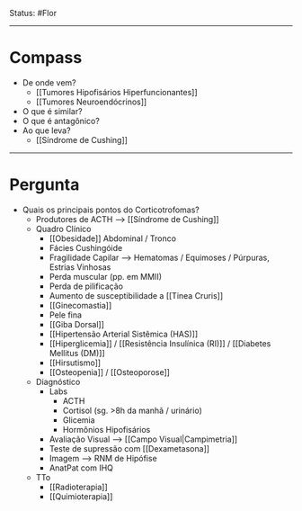 Status: #Flor 

---
# Compass
- De onde vem?
	- [[Tumores Hipofisários Hiperfuncionantes]]
	- [[Tumores Neuroendócrinos]]
- O que é similar?
- O que é antagônico?
- Ao que leva?
	- [[Síndrome de Cushing]]

----
# Pergunta
- Quais os principais pontos do Corticotrofomas?
	- Produtores de ACTH --> [[Síndrome de Cushing]]
	- Quadro Clínico
		- [[Obesidade]] Abdominal / Tronco
		- Fácies Cushingóide
		- Fragilidade Capilar --> Hematomas / Equimoses / Púrpuras, Estrias Vinhosas
		- Perda muscular (pp. em MMII)
		- Perda de pilificação
		- Aumento de susceptibilidade a [[Tinea Cruris]]
		- [[Ginecomastia]]
		- Pele fina
		- [[Giba Dorsal]]
		- [[Hipertensão Arterial Sistêmica (HAS)]]
		- [[Hiperglicemia]] / [[Resistência Insulínica (RI)]] / [[Diabetes Mellitus (DM)]]
		- [[Hirsutismo]]
		- [[Osteopenia]] / [[Osteoporose]]
	- Diagnóstico
		- Labs
			- ACTH
			- Cortisol (sg. >8h da manhã / urinário)
			- Glicemia
			- Hormônios Hipofisários
		- Avaliação Visual --> [[Campo Visual|Campimetria]]
		- Teste de supressão com [[Dexametasona]]
		- Imagem --> RNM de Hipófise
		- AnatPat com IHQ
	- TTo
		- [[Radioterapia]]
		- [[Quimioterapia]]